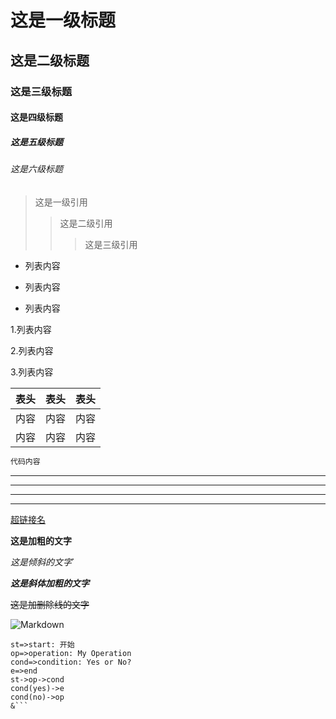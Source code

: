 
# 这是一级标题
## 这是二级标题
### 这是三级标题
#### 这是四级标题
##### 这是五级标题
###### 这是六级标题

> 这是一级引用
>>这是二级引用
>>> 这是三级引用

- 列表内容
+ 列表内容
* 列表内容

1.列表内容

2.列表内容

3.列表内容

表头|表头|表头
---|:--:|---:
内容|内容|内容
内容|内容|内容

``` csharp
代码内容
```

---
----
***
*****

[超链接名](http://www.baidu.com "baidu")

**这是加粗的文字**

*这是倾斜的文字*`

***这是斜体加粗的文字***

~~这是加删除线的文字~~

![Markdown](https://images0.cnblogs.com/blog/404392/201501/122257231047591.jpg?raw=true)


```flow
st=>start: 开始
op=>operation: My Operation
cond=>condition: Yes or No?
e=>end
st->op->cond
cond(yes)->e
cond(no)->op
&```